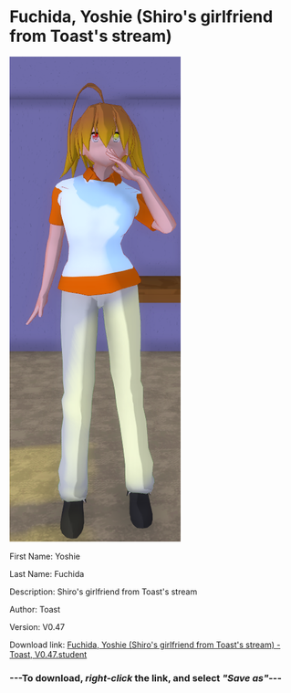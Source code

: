 # Fuchida, Yoshie (Shiro's girlfriend from Toast's stream)

<img src="https://raw.githubusercontent.com/Arbiter1223/Daigaku-Gurashi-Custom-Students/master/Students/Files/Fuchida%2C%20Yoshie%20(Shiro's%20girlfriend%20from%20Toast's%20stream).png" title="Fuchida, Yoshie (Shiro's girlfriend from Toast's stream) - Toast, V0.47">

First Name: Yoshie

Last Name: Fuchida

Description: Shiro's girlfriend from Toast's stream

Author: Toast

Version: V0.47

Download link: <a href="https://raw.githubusercontent.com/Arbiter1223/Daigaku-Gurashi-Custom-Students/master/Students/Files/Fuchida%2C%20Yoshie%20(Shiro's%20girlfriend%20from%20Toast's%20stream)%20-%20Toast%2C%20V0.47.student">Fuchida, Yoshie (Shiro's girlfriend from Toast's stream) - Toast, V0.47.student</a>

### ---**To download, _right-click_ the link, and select _"Save as"_**---

